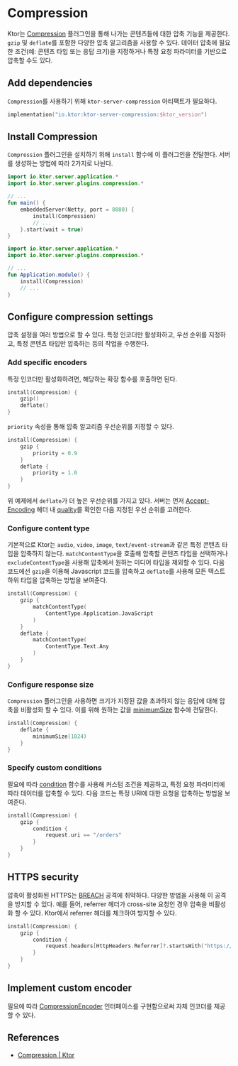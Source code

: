 # Compression

Ktor는 [Compression](https://api.ktor.io/ktor-server/ktor-server-core/ktor-server-core/io.ktor.features/-compression/index.html)
플러그인을 통해 나가는 콘텐츠들에 대한 압축 기능을 제공한다. `gzip` 및 `deflate`를 포함한 다양한 압축 알고리즘을 사용할 수 있다. 데이터 압축에 필요한 조건(예: 콘텐츠 타입 또는 응답 크기)을
지정하거나 특정 요청 파라미터를 기반으로 압축할 수도 있다.

## Add dependencies

`Compression`를 사용하기 위해 `ktor-server-compression` 아티팩트가 필요하다.

```kotlin
implementation("io.ktor:ktor-server-compression:$ktor_version")
```

## **Install Compression**

`Compression` 플러그인을 설치하기 위해 `install` 함수에 이 플러그인을 전달한다. 서버를 생성하는 방법에 따라 2가지로 나뉜다.

```kotlin
import io.ktor.server.application.*
import io.ktor.server.plugins.compression.*

// ...
fun main() {
    embeddedServer(Netty, port = 8080) {
        install(Compression)
        // ...
    }.start(wait = true)
}
```

```kotlin
import io.ktor.server.application.*
import io.ktor.server.plugins.compression.*

// ...
fun Application.module() {
    install(Compression)
    // ...
}
```

## **Configure compression settings**

압축 설정을 여러 방법으로 할 수 있다. 특정 인코더만 활성화하고, 우선 순위를 지정하고, 특정 콘텐츠 타입만 압축하는 등의 작업을 수행한다.

### **Add specific encoders**

특정 인코더만 활성화하려면, 해당하는 확장 함수를 호출하면 된다.

```kotlin
install(Compression) {
    gzip()
    deflate()
}
```

`priority` 속성을 통해 압축 알고리즘 우선순위를 지정할 수 있다.

```kotlin
install(Compression) {
    gzip {
        priority = 0.9
    }
    deflate {
        priority = 1.0
    }
}
```

위 예제에서 `deflate`가 더 높은 우선순위를 가지고 있다. 서버는
먼저 [Accept-Encoding](https://developer.mozilla.org/en-US/docs/Web/HTTP/Headers/Accept-Encoding) 헤더
내 [quality](https://developer.mozilla.org/en-US/docs/Glossary/Quality_Values)를 확인한 다음 지정된 우선 순위를 고려한다.

### **Configure content type**

기본적으로 Ktor는 `audio`, `video`, `image`, `text/event-stream`과 같은 특정 콘텐츠 타입을 압축하지 않는다. `matchContentType`을 호출해 압축할 콘텐츠 타입을
선택하거나 `excludeContentType`을 사용해 압축에서 원하는 미디어 타입을 제외할 수 있다. 다음 코드에선 `gzip`을 이용해 Javascript 코드를 압축하고 `deflate`를 사용해 모든 텍스트
하위 타입을 압축하는 방법을 보여준다.

```kotlin
install(Compression) {
    gzip {
        matchContentType(
            ContentType.Application.JavaScript
        )
    }
    deflate {
        matchContentType(
            ContentType.Text.Any
        )
    }
}
```

### **Configure response size**

`Compression` 플러그인을 사용하면 크기가 지정된 값을 초과하지 않는 응답에 대해 압축을 비활성화 할 수 있다. 이를 위해 원하는
값을 [minimumSize](https://api.ktor.io/ktor-server/ktor-server-core/ktor-server-core/io.ktor.features/minimum-size.html)
함수에 전달한다.

```kotlin
install(Compression) {
    deflate {
        minimumSize(1024)
    }
}
```

### **Specify custom conditions**

필요에 따라 [condition](https://api.ktor.io/ktor-server/ktor-server-core/ktor-server-core/io.ktor.features/condition.html)
함수를 사용해 커스텀 조건을 제공하고, 특정 요청 파라미터에 따라 데이터를 압축할 수 있다. 다음 코드는 특정 URI에 대한 요청을 압축하는 방법을 보여준다.

```kotlin
install(Compression) {
    gzip {
        condition {
            request.uri == "/orders"
        }
    }
}
```

## **HTTPS security**

압축이 활성화된 HTTPS는 [BREACH](https://en.wikipedia.org/wiki/BREACH) 공격에 취약하다. 다양한 방법을 사용해 이 공격을 방지할 수 있다. 예를 들어, referrer 헤더가
cross-site 요청인 경우 압축을 비활성화 할 수 있다. Ktor에서 referrer 헤더를 체크하여 방지할 수 있다.

```kotlin
install(Compression) {
    gzip {
        condition {
            request.headers[HttpHeaders.Referrer]?.startsWith("https://my.domain/") == true
        }
    }
}
```

## **Implement custom encoder**

필요에
따라 [CompressionEncoder](https://api.ktor.io/ktor-server/ktor-server-core/ktor-server-core/io.ktor.features/-compression-encoder/index.html)
인터페이스를 구현함으로써 자체 인코더를 제공할 수 있다.

## References

* [Compression | Ktor](https://ktor.io/docs/compression.html)